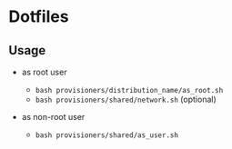 # Dotfiles

## Usage

* as root user
  * `bash provisioners/distribution_name/as_root.sh`
  * `bash provisioners/shared/network.sh` (optional)

* as non-root user
  * `bash provisioners/shared/as_user.sh`
